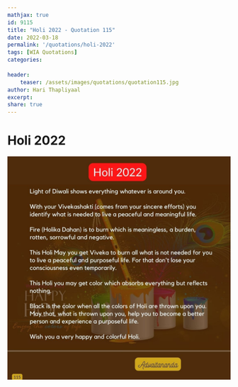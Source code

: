 ```yaml
---
mathjax: true
id: 9115
title: "Holi 2022 - Quotation 115"
date: 2022-03-18
permalink: '/quotations/holi-2022'
tags: [WIA Quotations] 
categories: 

header:
    teaser: /assets/images/quotations/quotation115.jpg
author: Hari Thapliyaal 
excerpt:
share: true 
---
```


# Holi 2022

![Holi 2022](/assets/images/quotations/quotation115.jpg)
